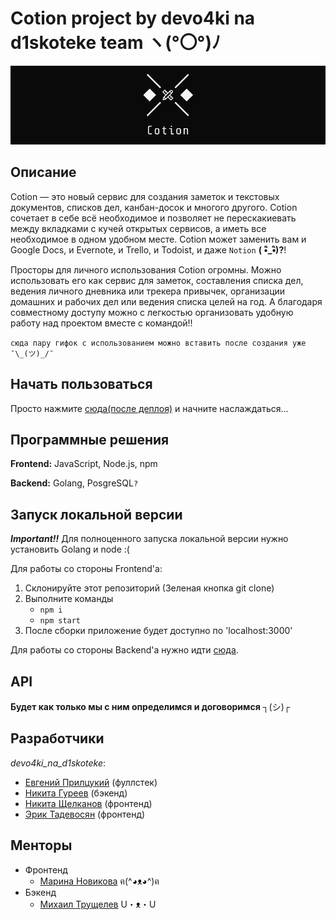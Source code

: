 # Cotion project by devo4ki na d1skoteke team ヽ(°〇°)ﾉ

<p align="center">
  <img src = "img/title_bar.png"  alt="">
</p>

## Описание

Cotion — это новый сервис для создания заметок и текстовых документов, списков дел, канбан-досок и многого другого.
Cotion сочетает в себе всё необходимое и позволяет не перескакиевать между вкладками с кучей открытых сервисов, а иметь
все необходимое в одном удобном месте. Cotion может заменить вам и Google Docs, и Evernote, и Trello, и Todoist, и
даже `Notion` **( •ิ_•ิ)?**!

Просторы для личного использования Cotion огромны. Можно использовать его как сервис для заметок, составления списка
дел, ведения личного дневника или трекера привычек, организации домашних и рабочих дел или ведения списка целей на год.
А благодаря совместному доступу можно с легкостью организовать удобную работу над проектом вместе с командой!!

`сюда пару гифок с использованием можно вставить после создания уже  ¯\_(ツ)_/¯`

## Начать пользоваться
Просто нажмите [сюда(после деплоя)](https://cotion.site) и начните наслаждаться...

## Программные решения

**Frontend:** JavaScript, Node.js, npm

**Backend:** Golang, PosgreSQL`?`

## Запуск локальной версии
***Important!!*** Для полноценного запуска локальной версии нужно установить Golang и node :(

Для работы со стороны Frontend'a:
1. Склонируйте этот репозиторий (Зеленая кнопка git clone)
1. Выполните команды
    - ```npm i```
    - ```npm start```
1. После сборки приложение будет доступно по 'localhost:3000'

Для работы со стороны Backend'a нужно идти [сюда](https://github.com/go-park-mail-ru/2022_1_devo4ki_na_d1skoteke).

## API

**Будет как только мы с ним определимся и договоримся** ┐(シ)┌

## Разработчики
*devo4ki_na_d1skoteke*:

- [Евгений Прилцукий](https://github.com/krulsaidme0w) (фуллстек)
- [Никита Гуреев](https://github.com/sitleman) (бэкенд)
- [Никита Щелканов](https://github.com/niksche) (фронтенд)
- [Эрик Тадевосян](https://github.com/erik770) (фронтенд)

## Менторы
- Фронтенд
    - [Марина Новикова](https://github.com/fillinmar) ฅ(^◕ᴥ◕^)ฅ
- Бэкенд
    - [Михаил Трущелев](https://github.com/ThePsina) U・ᴥ・U 
